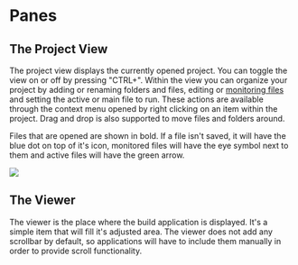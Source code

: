 # Panes

## The Project View

The project view displays the currently opened project. You can toggle the view on or off by pressing "CTRL+\".
Within the view you can organize your project by adding or renaming folders and files, editing or
[monitoring files](Monitored_Files) and setting the active or main file to run. These actions are available through the
context menu opened by right clicking on an item within the project. Drag and drop is also supported to move files
and folders around.

Files that are opened are shown in bold. If a file isn't saved, it will have the blue dot on top of it's icon, monitored
files will have the eye symbol next to them and active files will have the green arrow.

![](images/user_running_1.png)


## The Viewer

The viewer is the place where the build application is displayed. It's a simple item that will fill it's adjusted area.
The viewer does not add any scrollbar by default, so applications will have to include them manually in order to provide
scroll functionality.
